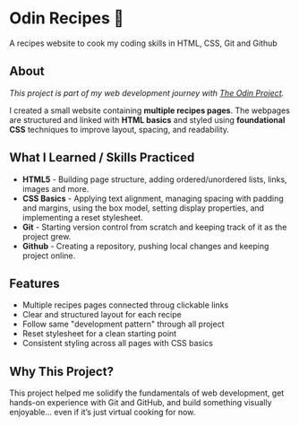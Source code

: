 # Odin Recipes 🍳
A recipes website to cook my coding skills in HTML, CSS, Git and Github

## About
*This project is part of my web development journey with [The Odin Project](https://www.theodinproject.com).*  

I created a small website containing **multiple recipes pages**. 
The webpages are structured and linked with **HTML basics** and styled using **foundational CSS** techniques to improve layout, spacing, and readability.

## What I Learned / Skills Practiced  
- **HTML5**  - Building page structure, adding ordered/unordered lists, links, images and more.  
- **CSS Basics**  - Applying text alignment, managing spacing with padding and margins, using the box model, setting display properties, and implementing a reset stylesheet.   
- **Git**    - Starting version control from scratch and keeping track of it as the project grew.    
- **Github** - Creating a repository, pushing local changes and keeping project online.  

## Features
- Multiple recipes pages connected throug clickable links
- Clear and structured layout for each recipe
- Follow same "development pattern" through all project
- Reset stylesheet for a clean starting point
- Consistent styling across all pages with CSS basics

## Why This Project?
This project helped me solidify the fundamentals of web development, get hands-on experience with Git and GitHub, and build something visually enjoyable... even if it’s just virtual cooking for now.
